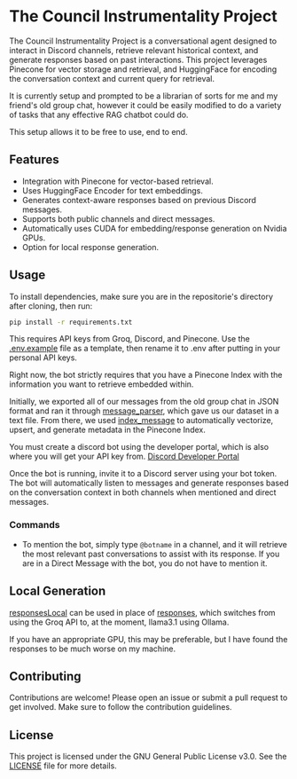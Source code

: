 # The Council Instrumentality Project
The Council Instrumentality Project is a conversational agent designed to interact in Discord channels, retrieve relevant historical context, and generate responses based on past interactions. This project leverages Pinecone for vector storage and retrieval, and HuggingFace for encoding the conversation context and current query for retrieval.

It is currently setup and prompted to be a librarian of sorts for me and my friend's old group chat, however it could be easily modified to do a variety of tasks that any effective RAG chatbot could do.

This setup allows it to be free to use, end to end.

## Features
- Integration with Pinecone for vector-based retrieval.
- Uses HuggingFace Encoder for text embeddings.
- Generates context-aware responses based on previous Discord messages.
- Supports both public channels and direct messages.
- Automatically uses CUDA for embedding/response generation on Nvidia GPUs.
- Option for local response generation.

## Usage
To install dependencies, make sure you are in the repositorie's directory after cloning, then run:
   ```bash
   pip install -r requirements.txt
   ```

This requires API keys from Groq, Discord, and Pinecone. Use the [.env.example](./.env.example) file as a template, then rename it to .env after
putting in your personal API keys.

Right now, the bot strictly requires that you have a Pinecone Index with the information you want to retrieve embedded within.

Initially, we exported all of our messages from the old group chat in JSON format and ran it through [message_parser](./src/message_parser.py), which gave us our dataset in a text file. From there, we used [index_message](./src/index_message.py) to automatically vectorize, upsert, and generate metadata in the Pinecone Index.

You must create a discord bot using the developer portal, which is also where you will get your API key from. 
[Discord Developer Portal](https://discord.com/developers/applications)

Once the bot is running, invite it to a Discord server using your bot token. The bot will automatically listen to messages and generate responses based on the conversation context in both channels when mentioned and direct messages.

### Commands
- To mention the bot, simply type `@botname` in a channel, and it will retrieve the most relevant past conversations to assist with its response. If you are in a Direct Message with the bot, you do not have to mention it.

## Local Generation
[responsesLocal](./src/responsesLocal.py) can be used in place of [responses](./src/responses.py), which switches from using the Groq API to,
at the moment, llama3.1 using Ollama.

If you have an appropriate GPU, this may be preferable, but I have found the responses to be much worse on my machine.

## Contributing
Contributions are welcome! Please open an issue or submit a pull request to get involved. Make sure to follow the contribution guidelines.

## License
This project is licensed under the GNU General Public License v3.0. See the [LICENSE](./LICENSE.txt) file for more details.

